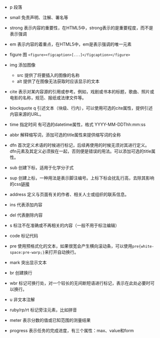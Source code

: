 * p 段落

* small 免责声明、注解、署名等

* strong 表示内容的重要性，在HTML5中，strong表示的是重要程度，而不是表示强调

* em 表示内容的着重点，在HTML5中，em是表示强调的唯一元素

* figure 图 `<figure><figcaption>[...]</figcaption></figure>`

* img 添加图像
    * src 提供了将要插入的图像的名称
    * alt 提供了在图像无法获取时应该显示的文本

* cite 表示对某内容源的引用或参考。例如，戏剧或书本的标题，歌曲、照片或电影的名称，规范、报纸或法律文件等。

* blockquote q 引述文本（块级、行内），可以使用可选的cite属性，提供引述内容来源的URL。

* time 指定时间 有可选的datetime属性，格式 YYYY-MM-DDThh:mm:ss

* abbr 解释缩写词，添加可选的title属性来提供缩写词的全称

* dfn 首次定义术语的时候进行标记，后续再使用的时候无须对其进行定义。dfn元素及其定义必须挨在一起，否则便是错误的用法。可以添加可选的title属性。

* sub 创建下标，适用于化学分子式

* sup 创建上标，一种用法是表示脚注编号。上标下标会扰乱行高，去除其影响的css[链接](https://gist.github.com/unruthless/413930)

* address 定义与页面有关的作者、相关人士或组织的联系信息。

* ins 代表添加内容

* del 代表删除内容

* s 标注不在准确或不再相关的内容（一般不用于标注编辑）

* code 标记代码

* pre 使用预格式化的文本，如果很宽会产生横向滚动条，可以使用`pre{white-space:pre-warp;}`来打开自动换行。

* mark 突出显示文本

* br 创建换行

* wbr 标记可换行处，对一个较长的无间断短语进行标记，表示在此处必要时可以换行。

* u 非文本注解

* ruby/rp/rt 标记旁注元素，比如拼音

* meter 表示分数的值或已知范围的测量结果

* progress 表示任务的完成进度，有三个属性：max、value和form
